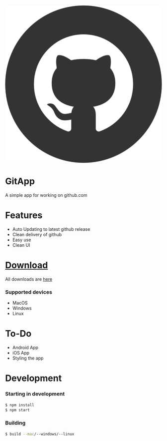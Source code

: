 ![](./build/logo.png)
# GitApp

A simple app for working on github.com

# Features
 - Auto Updating to latest github release
 - Clean delivery of github
 - Easy use
 - Clean UI

# [Download](https://github.com/dan-online/GitApp/releases)

All downloads are [here](https://github.com/dan-online/GitApp/releases)

### Supported devices
 - MacOS
 - Windows
 - Linux

# To-Do
 - Android App
 - iOS App
 - Styling the app

# Development

### Starting in development
```bash
$ npm install
$ npm start
```

### Building

```bash
$ build --mac/--windows/--linux
```
